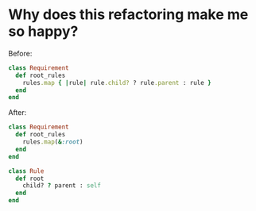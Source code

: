 # Why does this refactoring make me so happy?

Before: 

```ruby
class Requirement
  def root_rules
    rules.map { |rule| rule.child? ? rule.parent : rule }
  end
end
```

After:

```ruby
class Requirement
  def root_rules
    rules.map(&:root)
  end
end

class Rule
  def root
    child? ? parent : self
  end
end
```

